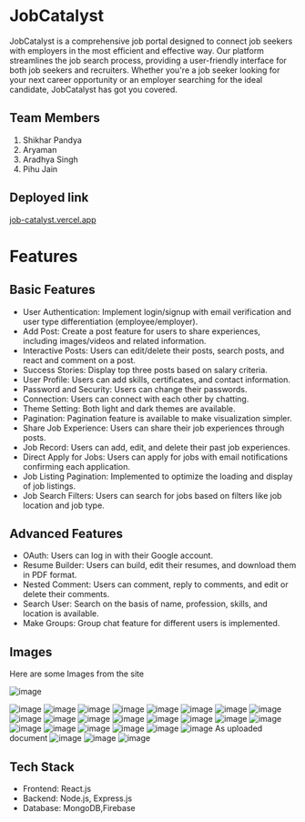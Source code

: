 # JobCatalyst

JobCatalyst is a comprehensive job portal designed to connect job seekers with employers in the most efficient and effective way. 
Our platform streamlines the job search process, providing a user-friendly interface for both job seekers and recruiters.
Whether you're a job seeker looking for your next career opportunity or an employer searching for the ideal candidate, JobCatalyst has got you covered.

## Team Members
1. Shikhar Pandya 
2. Aryaman       
3. Aradhya Singh  
4. Pihu Jain      


## Deployed link
[job-catalyst.vercel.app](https://job-catalyst.vercel.app/)

# Features
## Basic Features
- User Authentication: Implement login/signup with email verification and user type differentiation (employee/employer).
- Add Post: Create a post feature for users to share experiences, including images/videos and related information.
- Interactive Posts: Users can edit/delete their posts, search posts, and react and comment on a post.
- Success Stories: Display top three posts based on salary criteria.
- User Profile: Users can add skills, certificates, and contact information.
- Password and Security: Users can change their passwords.
- Connection: Users can connect with each other by chatting.
- Theme Setting: Both light and dark themes are available.
- Pagination: Pagination feature is available to make visualization simpler.
- Share Job Experience: Users can share their job experiences through posts.
- Job Record: Users can add, edit, and delete their past job experiences.
- Direct Apply for Jobs: Users can apply for jobs with email notifications confirming each application.
- Job Listing Pagination: Implemented to optimize the loading and display of job listings.
- Job Search Filters: Users can search for jobs based on filters like job location and job type.
  
## Advanced Features
- OAuth: Users can log in with their Google account.
- Resume Builder: Users can build, edit their resumes, and download them in PDF format.
- Nested Comment: Users can comment, reply to comments, and edit or delete their comments.
- Search User: Search on the basis of name, profession, skills, and location is available.
- Make Groups: Group chat feature for different users is implemented.

  
## Images 

Here are some Images from the site 

![image](https://github.com/shikharpandya0487/JobCatalyst/assets/122032292/f5778703-4463-4fd8-9246-3a9dd8a04a34)


![image](https://github.com/shikharpandya0487/JobCatalyst/assets/122032292/ab911881-f75a-4960-a794-acdd68062b75)
![image](https://github.com/shikharpandya0487/JobCatalyst/assets/122032292/452575b5-7031-4f4f-a6cc-3a8afca08d84)
![image](https://github.com/shikharpandya0487/JobCatalyst/assets/122032292/4914a0b8-4fc6-4729-bd49-f821b3ac13b2)
![image](https://github.com/shikharpandya0487/JobCatalyst/assets/122032292/227d6207-39f0-43d1-b203-bf0475a26b20)
![image](https://github.com/shikharpandya0487/JobCatalyst/assets/122032292/01af6089-0639-4592-b7e7-333ae803c346)
![image](https://github.com/shikharpandya0487/JobCatalyst/assets/122032292/b5acdbcc-9eef-4096-bdd2-8a5bc2e37a69)
![image](https://github.com/shikharpandya0487/JobCatalyst/assets/122032292/2bdfed50-238d-49d0-b767-0ba8a2723770)
![image](https://github.com/shikharpandya0487/JobCatalyst/assets/122032292/4867bed5-d2ff-4ef3-823e-4814ca6e4aaa)
![image](https://github.com/shikharpandya0487/JobCatalyst/assets/122032292/e9b6cbb6-1105-46d3-b300-ed28c652e3da)
![image](https://github.com/shikharpandya0487/JobCatalyst/assets/122032292/7895d55c-66e9-48b5-930c-59137596e62e)
![image](https://github.com/shikharpandya0487/JobCatalyst/assets/122032292/9d2faafd-a558-4cea-a537-45e9684bc9b4)
![image](https://github.com/shikharpandya0487/JobCatalyst/assets/122032292/d72be82d-43a7-4cb4-9a00-cad9f75af909)
![image](https://github.com/shikharpandya0487/JobCatalyst/assets/122032292/62b13c5c-df50-4290-99a8-1cc27b676513)
![image](https://github.com/shikharpandya0487/JobCatalyst/assets/122032292/863865cc-22d9-4985-b635-595abccb2b55)
![image](https://github.com/shikharpandya0487/JobCatalyst/assets/122032292/48b78041-d2a9-44bb-bd27-0d39cff2fea0)
![image](https://github.com/shikharpandya0487/JobCatalyst/assets/122032292/efe047f0-6463-4cca-bc5d-683f59f7b98c)
![image](https://github.com/shikharpandya0487/JobCatalyst/assets/122032292/60e876fb-5dd3-4197-a01f-6599fb64218b)
![image](https://github.com/shikharpandya0487/JobCatalyst/assets/122032292/478613dd-330c-4395-86e3-3e6fdb79da05)
![image](https://github.com/shikharpandya0487/JobCatalyst/assets/122032292/9529167e-8727-4818-9f91-84032c3c8fe6)
![image](https://github.com/shikharpandya0487/JobCatalyst/assets/122032292/66da1ec1-7146-4697-b1df-7ffb7282ec8e)
![image](https://github.com/shikharpandya0487/JobCatalyst/assets/122032292/aafdf203-7a47-4da6-bd29-88a45eefc7f4)
![image](https://github.com/shikharpandya0487/JobCatalyst/assets/122032292/2f4ca564-310a-451e-bffc-739a688a2a6d)
As uploaded document
![image](https://github.com/shikharpandya0487/JobCatalyst/assets/122032292/37091549-2063-46d2-93b3-1ab031d709b4)
![image](https://github.com/shikharpandya0487/JobCatalyst/assets/122032292/0fa46eb0-63b4-43c1-82a1-6394e7c6e8c3)
![image](https://github.com/shikharpandya0487/JobCatalyst/assets/122032292/6c74cc65-1251-4bd0-b978-39cbf1a535a0)

## Tech Stack
- Frontend: React.js
- Backend: Node.js, Express.js
- Database: MongoDB,Firebase









